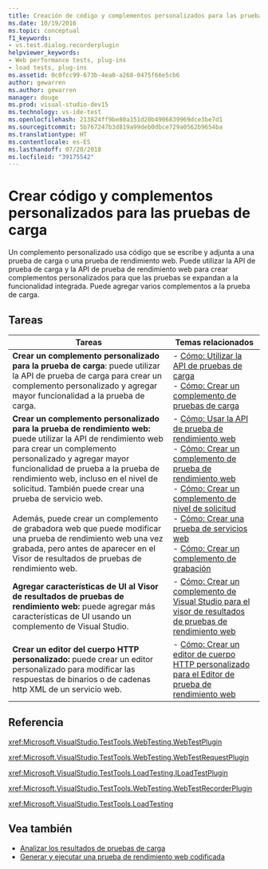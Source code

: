 ```yaml
---
title: Creación de código y complementos personalizados para las pruebas de carga en Visual Studio
ms.date: 10/19/2016
ms.topic: conceptual
f1_keywords:
- vs.test.dialog.recorderplugin
helpviewer_keywords:
- Web performance tests, plug-ins
- load tests, plug-ins
ms.assetid: 0c0fcc99-673b-4ea0-a268-0475f66e5cb6
author: gewarren
ms.author: gewarren
manager: douge
ms.prod: visual-studio-dev15
ms.technology: vs-ide-test
ms.openlocfilehash: 213824ff9be80a151d20b4906839969dce3be7d1
ms.sourcegitcommit: 5b767247b3d819a99deb0dbce729a0562b9654ba
ms.translationtype: HT
ms.contentlocale: es-ES
ms.lasthandoff: 07/20/2018
ms.locfileid: "39175542"
---
```

# <a name="create-custom-code-and-plug-ins-for-load-tests"></a>Crear código y complementos personalizados para las pruebas de carga

Un complemento personalizado usa código que se escribe y adjunta a una prueba de carga o una prueba de rendimiento web. Puede utilizar la API de prueba de carga y la API de prueba de rendimiento web para crear complementos personalizados para que las pruebas se expandan a la funcionalidad integrada. Puede agregar varios complementos a la prueba de carga.

## <a name="tasks"></a>Tareas

|Tareas|Temas relacionados|
|-----------|-----------------------|
|**Crear un complemento personalizado para la prueba de carga**: puede utilizar la API de prueba de carga para crear un complemento personalizado y agregar mayor funcionalidad a la prueba de carga.|-   [Cómo: Utilizar la API de pruebas de carga](../test/how-to-use-the-load-test-api.md)<br />-   [Cómo: Crear un complemento de pruebas de carga](../test/how-to-create-a-load-test-plug-in.md)|
|**Crear un complemento personalizado para la prueba de rendimiento web:** puede utilizar la API de rendimiento web para crear un complemento personalizado y agregar mayor funcionalidad de prueba a la prueba de rendimiento web, incluso en el nivel de solicitud. También puede crear una prueba de servicio web.<br /><br /> Además, puede crear un complemento de grabadora web que puede modificar una prueba de rendimiento web una vez grabada, pero antes de aparecer en el Visor de resultados de pruebas de rendimiento web.|-   [Cómo: Usar la API de prueba de rendimiento web](../test/how-to-use-the-web-performance-test-api.md)<br />-   [Cómo: Crear un complemento de prueba de rendimiento web](../test/how-to-create-a-web-performance-test-plug-in.md)<br />-   [Cómo: Crear un complemento de nivel de solicitud](../test/how-to-create-a-request-level-plug-in.md)<br />-   [Cómo: Crear una prueba de servicios web](../test/how-to-create-a-web-service-test.md)<br />-   [Cómo: Crear un complemento de grabación](../test/how-to-create-a-recorder-plug-in.md)|
|**Agregar características de UI al Visor de resultados de pruebas de rendimiento web:** puede agregar más características de UI usando un complemento de Visual Studio.|-   [Cómo: Crear un complemento de Visual Studio para el visor de resultados de pruebas de rendimiento web](../test/how-to-create-an-add-in-for-the-web-performance-test-results-viewer.md)|
|**Crear un editor del cuerpo HTTP personalizado:** puede crear un editor personalizado para modificar las respuestas de binarios o de cadenas http XML de un servicio web.|-   [Cómo: Crear un editor de cuerpo HTTP personalizado para el Editor de prueba de rendimiento web](../test/how-to-create-a-custom-http-body-editor-for-the-web-performance-test-editor.md)|

## <a name="reference"></a>Referencia

<xref:Microsoft.VisualStudio.TestTools.WebTesting.WebTestPlugin>

<xref:Microsoft.VisualStudio.TestTools.WebTesting.WebTestRequestPlugin>

<xref:Microsoft.VisualStudio.TestTools.LoadTesting.ILoadTestPlugin>

<xref:Microsoft.VisualStudio.TestTools.WebTesting.WebTestRecorderPlugin>

<xref:Microsoft.VisualStudio.TestTools.LoadTesting>

## <a name="see-also"></a>Vea también

- [Analizar los resultados de pruebas de carga](../test/analyze-load-test-results-using-the-load-test-analyzer.md)
- [Generar y ejecutar una prueba de rendimiento web codificada](../test/generate-and-run-a-coded-web-performance-test.md)